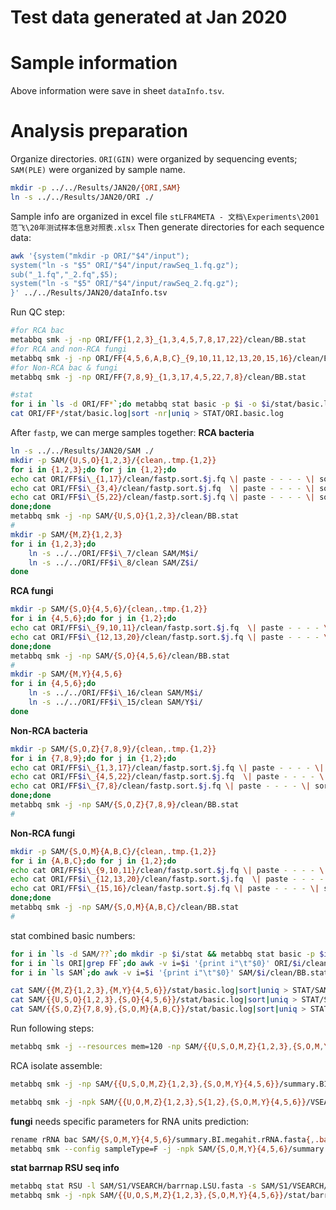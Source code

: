 # Test data generated at Jan 2020

# Sample information

Above information were save in sheet `dataInfo.tsv`.

# Analysis preparation

Organize directories. `ORI(GIN)` were organized by sequencing events; `SAM(PLE)` were organized by sample name.

```bash
mkdir -p ../../Results/JAN20/{ORI,SAM}
ln -s ../../Results/JAN20/ORI ./
```

Sample info are organized in excel file `stLFR4META - 文档\Experiments\2001范飞\20年测试样本信息对照表.xlsx`
Then generate directories for each sequence data:

```bash
awk '{system("mkdir -p ORI/"$4"/input");
system("ln -s "$5" ORI/"$4"/input/rawSeq_1.fq.gz");
sub("_1.fq","_2.fq",$5);
system("ln -s "$5" ORI/"$4"/input/rawSeq_2.fq.gz");
}' ../../Results/JAN20/dataInfo.tsv
```

Run QC step:

```bash
#for RCA bac
metabbq smk -j -np ORI/FF{1,2,3}_{1,3,4,5,7,8,17,22}/clean/BB.stat
#for RCA and non-RCA fungi
metabbq smk -j -np ORI/FF{4,5,6,A,B,C}_{9,10,11,12,13,20,15,16}/clean/BB.stat
#for Non-RCA bac & fungi
metabbq smk -j -np ORI/FF{7,8,9}_{1,3,17,4,5,22,7,8}/clean/BB.stat

#stat
for i in `ls -d ORI/FF*`;do metabbq stat basic -p $i -o $i/stat/basic.log & done
cat ORI/FF*/stat/basic.log|sort -nr|uniq > STAT/ORI.basic.log
```

After `fastp`, we can merge samples together:
**RCA bacteria**

```bash
ln -s ../../Results/JAN20/SAM ./
mkdir -p SAM/{U,S,O}{1,2,3}/{clean,.tmp.{1,2}}
for i in {1,2,3};do for j in {1,2};do
echo cat ORI/FF$i\_{1,17}/clean/fastp.sort.$j.fq \| paste - - - - \| sort -T SAM/U$i/.tmp.$j -k2,2 -t \"/\" \| tr \"\\t\" \"\\n\" \> SAM/U$i/clean/fastp.sort.$j.fq \&
echo cat ORI/FF$i\_{3,4}/clean/fastp.sort.$j.fq  \| paste - - - - \| sort -T SAM/S$i/.tmp.$j -k2,2 -t \"/\" \| tr \"\\t\" \"\\n\" \> SAM/S$i/clean/fastp.sort.$j.fq \&
echo cat ORI/FF$i\_{5,22}/clean/fastp.sort.$j.fq \| paste - - - - \| sort -T SAM/O$i/.tmp.$j -k2,2 -t \"/\" \| tr \"\\t\" \"\\n\" \> SAM/O$i/clean/fastp.sort.$j.fq \&
done;done
metabbq smk -j -np SAM/{U,S,O}{1,2,3}/clean/BB.stat
#
mkdir -p SAM/{M,Z}{1,2,3}
for i in {1,2,3};do
	ln -s ../../ORI/FF$i\_7/clean SAM/M$i/
	ln -s ../../ORI/FF$i\_8/clean SAM/Z$i/
done
```

**RCA fungi**

```bash
mkdir -p SAM/{S,O}{4,5,6}/{clean,.tmp.{1,2}}
for i in {4,5,6};do for j in {1,2};do
echo cat ORI/FF$i\_{9,10,11}/clean/fastp.sort.$j.fq  \| paste - - - - \| sort -T SAM/S$i/.tmp.$j -k2,2 -t \"/\" \| tr \"\\t\" \"\\n\" \> SAM/S$i/clean/fastp.sort.$j.fq \&
echo cat ORI/FF$i\_{12,13,20}/clean/fastp.sort.$j.fq \| paste - - - - \| sort -T SAM/O$i/.tmp.$j -k2,2 -t \"/\" \| tr \"\\t\" \"\\n\" \> SAM/O$i/clean/fastp.sort.$j.fq \&
done;done
metabbq smk -j -np SAM/{S,O}{4,5,6}/clean/BB.stat
#
mkdir -p SAM/{M,Y}{4,5,6}
for i in {4,5,6};do
	ln -s ../../ORI/FF$i\_16/clean SAM/M$i/
	ln -s ../../ORI/FF$i\_15/clean SAM/Y$i/
done
```

**Non-RCA bacteria**

```bash
mkdir -p SAM/{S,O,Z}{7,8,9}/{clean,.tmp.{1,2}}
for i in {7,8,9};do for j in {1,2};do
echo cat ORI/FF$i\_{1,3,17}/clean/fastp.sort.$j.fq \| paste - - - - \| sort -T SAM/S$i/.tmp.$j -k2,2 -t \"/\" \| tr \"\\t\" \"\\n\" \> SAM/S$i/clean/fastp.sort.$j.fq \&
echo cat ORI/FF$i\_{4,5,22}/clean/fastp.sort.$j.fq  \| paste - - - - \| sort -T SAM/O$i/.tmp.$j -k2,2 -t \"/\" \| tr \"\\t\" \"\\n\" \> SAM/O$i/clean/fastp.sort.$j.fq \&
echo cat ORI/FF$i\_{7,8}/clean/fastp.sort.$j.fq \| paste - - - - \| sort -T SAM/Z$i/.tmp.$j -k2,2 -t \"/\" \| tr \"\\t\" \"\\n\" \> SAM/Z$i/clean/fastp.sort.$j.fq \&
done;done
metabbq smk -j -np SAM/{S,O,Z}{7,8,9}/clean/BB.stat
#
```

**Non-RCA fungi**

```bash
mkdir -p SAM/{S,O,M}{A,B,C}/{clean,.tmp.{1,2}}
for i in {A,B,C};do for j in {1,2};do
echo cat ORI/FF$i\_{9,10,11}/clean/fastp.sort.$j.fq \| paste - - - - \| sort -T SAM/S$i/.tmp.$j -k2,2 -t \"/\" \| tr \"\\t\" \"\\n\" \> SAM/S$i/clean/fastp.sort.$j.fq \&
echo cat ORI/FF$i\_{12,13,20}/clean/fastp.sort.$j.fq  \| paste - - - - \| sort -T SAM/O$i/.tmp.$j -k2,2 -t \"/\" \| tr \"\\t\" \"\\n\" \> SAM/O$i/clean/fastp.sort.$j.fq \&
echo cat ORI/FF$i\_{15,16}/clean/fastp.sort.$j.fq \| paste - - - - \| sort -T SAM/M$i/.tmp.$j -k2,2 -t \"/\" \| tr \"\\t\" \"\\n\" \> SAM/M$i/clean/fastp.sort.$j.fq \&
done;done
metabbq smk -j -np SAM/{S,O,M}{A,B,C}/clean/BB.stat
#
```

stat combined basic numbers:
```bash
for i in `ls -d SAM/??`;do mkdir -p $i/stat && metabbq stat basic -p $i -o $i/stat/basic.log & done
for i in `ls ORI|grep FF`;do awk -v i=$i '{print i"\t"$0}' ORI/$i/clean/BB.stat; done > STAT/ORI.BB.stat
for i in `ls SAM`;do awk -v i=$i '{print i"\t"$0}' SAM/$i/clean/BB.stat; done > STAT/SAM.BB.stat

cat SAM/{{M,Z}{1,2,3},{M,Y}{4,5,6}}/stat/basic.log|sort|uniq > STAT/SAM.basic.single.log
cat SAM/{{U,S,O}{1,2,3},{S,O}{4,5,6}}/stat/basic.log|sort|uniq > STAT/SAM.basic.RCA.log
cat SAM/{{S,O,Z}{7,8,9},{S,O,M}{A,B,C}}/stat/basic.log|sort|uniq > STAT/SAM.basic.NOR.log

```

Run following steps:

```bash
metabbq smk -j --resources mem=120 -np SAM/{{U,S,O,M,Z}{1,2,3},{S,O,M,Y}{4,5,6},{S,O,Z}{7,8,9},{S,O,M}{A,B,C}}/Assemble_BI/ID.lst
```

RCA isolate assemble:
```bash
metabbq smk -j -np SAM/{{U,S,O,M,Z}{1,2,3},{S,O,M,Y}{4,5,6}}/summary.BI.megahit.rRNA.fasta

metabbq smk -j -npk SAM/{{U,O,M,Z}{1,2,3},S{1,2},{S,O,M,Y}{4,5,6}}/VSEARCH/barrnap.RSUs.fasta

```

**fungi** needs specific parameters for RNA units prediction:
```bash
rename rRNA bac SAM/{S,O,M,Y}{4,5,6}/summary.BI.megahit.rRNA.fasta{,.barrnap}
metabbq smk --config sampleType=F -j -npk SAM/{S,O,M,Y}{4,5,6}/summary.BI.megahit.rRNA.fasta

```

**stat barrnap RSU seq info**
```bash
metabbq stat RSU -l SAM/S1/VSEARCH/barrnap.LSU.fasta -s SAM/S1/VSEARCH/barrnap.SSU.fasta -o SAM/S1/stat/barrnap.RSU.stat
metabbq smk -j -npk SAM/{{U,O,S,M,Z}{1,2,3},{S,O,M,Y}{4,5,6}}/stat/barrnap.RSU.stat
```
